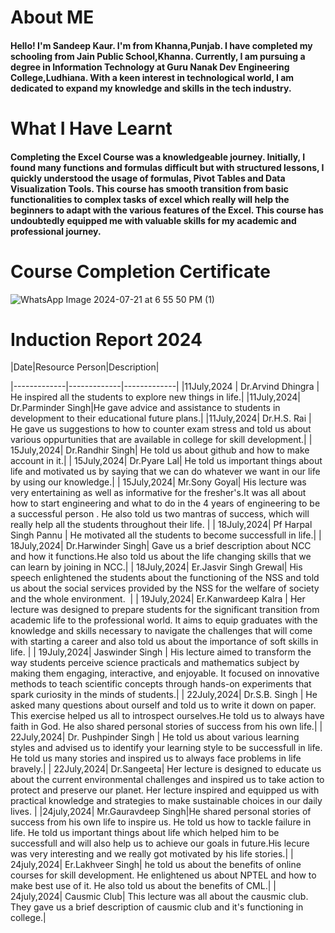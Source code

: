 # About ME
#### Hello! I'm Sandeep Kaur. I'm from Khanna,Punjab. I have completed my schooling from Jain Public School,Khanna. Currently, I am pursuing a degree in Information Technology at Guru Nanak Dev Engineering College,Ludhiana. With a keen interest in technological world, I am dedicated to expand my knowledge and skills in the tech industry.

# What I Have Learnt
#### Completing the Excel Course was a knowledgeable journey. Initially, I found many functions and formulas difficult but with structured lessons, I quickly understood the usage of formulas, Pivot Tables and Data Visualization Tools. This course has smooth transition from basic functionalities to complex tasks of excel which really will help the beginners to adapt with the various features of the Excel. This course has undoubtedly equipped me with valuable skills for my academic and professional journey.

# Course Completion Certificate
![WhatsApp Image 2024-07-21 at 6 55 50 PM (1)](https://github.com/user-attachments/assets/e03e9f1a-8f52-44cc-b57d-427f85d13d4b)

# Induction Report 2024
|Date|Resource Person|Description|

|-------------|-------------|-------------|
|11July,2024 | Dr.Arvind Dhingra | He inspired all the students to explore new things in life.|
|11July,2024| Dr.Parminder Singh|He gave advice and assistance to students in development to their educational future plans.|
|11July,2024| Dr.H.S. Rai | He gave us suggestions to how to counter exam stress and told us about various oppurtunities that are available in college for skill development.|
| 15July,2024| Dr.Randhir Singh| He told us about github and how to make account in it.|
| 15July,2024| Dr.Pyare Lal| He told us important things about life and motivated us by saying that we can do whatever we want in our life by using our knowledge.|
| 15July,2024| Mr.Sony Goyal| His lecture was very entertaining as well as informative for the fresher's.It was all about how to start engineering and what to do in the 4 years of engineering to be a successful person . He also told us two mantras of success, which will really help all the students throughout their life. |
| 18July,2024| Pf Harpal Singh Pannu | He motivated all the students to become successfull in life.|
| 18July,2024| Dr.Harwinder Singh| Gave us a brief description about NCC and how it functions.He also told us about the life changing skills that we can learn by joining in NCC.|
| 18July,2024| Er.Jasvir Singh Grewal| His speech enlightened the students about the functioning of the NSS and told us about the social services provided by the NSS for the welfare of society and the whole environment.  |
| 19July,2024| Er.Kanwardeep Kalra | Her lecture was designed to prepare students for the significant transition from academic life to the professional world. It aims to equip graduates with the knowledge and skills necessary to navigate the challenges that will come with starting a career and also told us about the importance of soft skills in life. |
| 19July,2024| Jaswinder Singh | His lecture aimed to transform the way students perceive science practicals and mathematics subject by making them engaging, interactive, and enjoyable. It focused on innovative methods to teach scientific concepts through hands-on experiments that spark curiosity in the minds of students.|
| 22July,2024| Dr.S.B. Singh | He asked many questions about ourself and told us to write it down on paper. This exercise helped us all to introspect ourselves.He told us to always have faith in God. He also shared personal stories of success from his own life.|
| 22July,2024| Dr. Pushpinder Singh | He told us about various learning styles and advised us to identify your learning style to be successfull in life. He told us many stories and inspired us to always face problems in life bravely.|
| 22July,2024| Dr.Sangeeta| Her lecture is designed to educate us about the current environmental challenges and inspired us to take action to protect and preserve our planet. Her lecture inspired and equipped us with practical knowledge and strategies to make sustainable choices in our daily lives. |
|24july,2024| Mr.Gauravdeep Singh|He shared personal stories of success from his own life to inspire us. He told us how to tackle failure in life. He told us important things about life which helped him to be successfull and will also help us to achieve our goals in future.His lecure was very interesting and we really got motivated by his life stories.|
| 24july,2024| Er.Lakhveer Singh| he told us about the benefits of online courses for skill development. He enlightened us about NPTEL and how to make best use of it. He also told us about the benefits of CML.|
| 24july,2024| Causmic Club| This lecture was all about the causmic club. They gave us a brief description of causmic club and it's functioning in college.|

